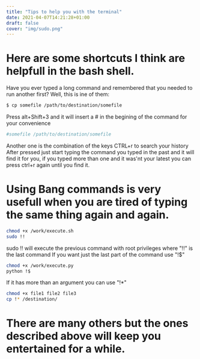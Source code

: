 ```yaml
---
title: "Tips to help you with the terminal"
date: 2021-04-07T14:21:28+01:00
draft: false
cover: "img/sudo.png"
---
```



# Here are some shortcuts I think are helpfull in the bash shell.

Have you ever typed a long command and remembered that you needed to run another first?
Well, this is ine of them:

```sh
$ cp somefile /path/to/destination/somefile
```
Press alt+Shift+3 and it will insert a # in the begining of the command for your convenience

```sh
#somefile /path/to/destination/somefile
```

Another one is the combination of the keys CTRL+r to search your history
After pressed just start typing the command you typed in the past and it will find it for you,
if you typed more than one and it was'nt your latest you can press ctrl+r again until you find it.

# Using Bang commands is very usefull when you are tired of typing the same thing again and again.

```sh
chmod +x /work/execute.sh
sudo !!
```
sudo !! will execute the previous command with root privileges where "!!" is the last command
If you want just the last part of the command use "!$"

```sh
chmod +x /work/execute.py
python !$
```
If it has more than an argument  you can use "!*"

```sh
chmod +x file1 file2 file3
cp !* /destination/
```

# There are many others but the ones described above will keep you entertained for a while.

